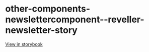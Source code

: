# other-components-newslettercomponent--reveller-newsletter-story

[View in storybook](https://raw.githack.com/Independent-Digital-News-and-Media-Ltd/standard-pwamp-sb/PR-746-sb/index.html?path=/story/other-components-newslettercomponent--reveller-newsletter-story)